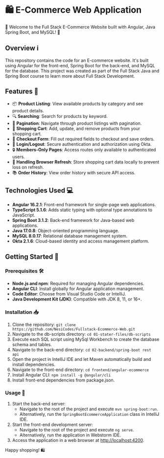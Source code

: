 # 🛍️ E-Commerce Web Application

🛒 Welcome to the Full Stack E-Commerce Website built with Angular, Java Spring Boot, and MySQL! 🚀

## Overview ℹ️
This repository contains the code for an E-commerce website. It's built using Angular for the front-end, Spring Boot for the back-end, and MySQL for the database. This project was created as part of the Full Stack Java and Spring Boot course to learn more about Full Stack Development.

## Features 🌟
- 📦 **Product Listing**: View available products by category and see product details.
- 🔍 **Searching**: Search for products by keyword.
- 📄 **Pagination**: Navigate through product listings with pagination.
- 🛒 **Shopping Cart**: Add, update, and remove products from your shopping cart.
- 📝 **Checkout Form**: Fill out required fields to checkout and save orders.
- 🔐 **Login/Logout**: Secure authentication and authorization using Okta.
- 🔒 **Members-Only Pages**: Access routes only available to authenticated users.
- 🔄 **Handling Browser Refresh**: Store shopping cart data locally to prevent loss on refresh.
- 📚 **Order History**: View order history with secure API access.

## Technologies Used 💻
- **Angular 16.2.1**: Front-end framework for single-page web applications.
- **TypeScript 5.1.6**: Adds static typing with optional type annotations to JavaScript.
- **Spring Boot 3.1.2**: Back-end framework for Java-based web applications.
- **Java 17.0.8**: Object-oriented programming language.
- **MySQL 8.0.17**: Relational database management system.
- **Okta 2.1.6**: Cloud-based identity and access management platform.

## Getting Started 🚀
### Prerequisites 🛠️
- **Node.js and npm**: Required for managing Angular dependencies.
- **Angular CLI**: Install globally for Angular application management.
- **Code Editor**: Choose from Visual Studio Code or IntelliJ.
- **Java Development Kit (JDK)**: Compatible with JDK 8, 11, or 16+.

### Installation 📥
1. Clone the repository: `git clone https://github.com/NesiCodes/Fullstack-Ecommerce-Web.git`
2. Navigate to the db-scripts directory: `cd 01-stater-files/db-scripts`
3. Execute each SQL script using MySql Workbench to create the database schema and tables.
4. Navigate to the back-end directory: `cd 02-backend/spring-boot rest api`
5. Open the project in IntelliJ IDE and let Maven automatically build and install dependencies.
6. Navigate to the front-end directory: `cd frontend/angular-ecommerce`
7. Install Angular CLI: `npm install -g @angular/cli`
8. Install front-end dependencies from package.json.

### Usage 🚀
1. Start the back-end server:
   - Navigate to the root of the project and execute `mvn spring-boot:run`.
   - Alternatively, run the `SpringBootEcommerceApplication` class in IntelliJ IDE.
2. Start the front-end development server:
   - Navigate to the root of the project and execute `ng serve`.
   - Alternatively, run the application in Webstorm IDE.
3. Access the application in a web browser at [http://localhost:4200](http://localhost:4200).

Happy shopping! 🛍️
